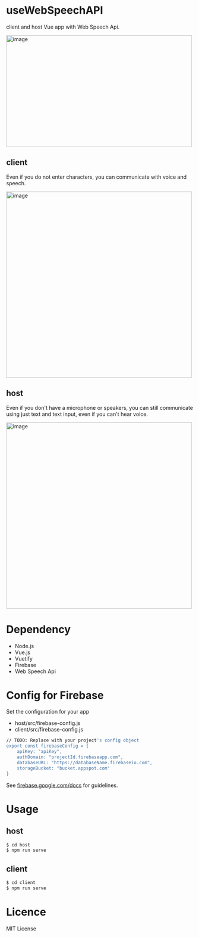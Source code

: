 # useWebSpeechAPI
client and host Vue app with Web Speech Api.

<img src="https://user-images.githubusercontent.com/49128348/57193920-7c627a80-6f7b-11e9-8ea5-55cb35d75f3d.png" alt="image" width="500" height="300">

## client
Even if you do not enter characters, you can communicate with voice and speech.

<img src="https://user-images.githubusercontent.com/49128348/57181869-18d14200-6ed4-11e9-8375-b5d965d28748.png" alt="image" width="500" height="500">

## host
Even if you don't have a microphone or speakers, you can still communicate using just text and text input, even if you can't hear voice.

<img src="https://user-images.githubusercontent.com/49128348/57181891-40280f00-6ed4-11e9-9150-f040f580b5f9.png" alt="image" width="500" height="500">

# Dependency
- Node.js
- Vue.js
- Vuetify
- Firebase
- Web Speech Api

# Config for Firebase
Set the configuration for your app
- host/src/firebase-config.js
- client/src/firebase-config.js
```sh
// TODO: Replace with your project's config object
export const firebaseConfig = {
    apiKey: "apiKey",
    authDomain: "projectId.firebaseapp.com",
    databaseURL: "https://databaseName.firebaseio.com",
    storageBucket: "bucket.appspot.com"
}
```
See [firebase.google.com/docs](https://firebase.google.com/docs/database/web/start?authuser=0#initialize_the_javascript_sdk) for guidelines.


# Usage
## host
```sh
$ cd host
$ npm run serve
```
## client
```sh
$ cd client
$ npm run serve
```

# Licence
MIT License